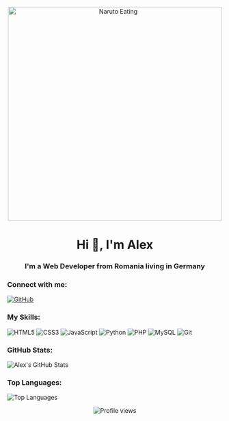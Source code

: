 <!-- Banner Animation -->
<p align="center">
  <img src="https://media.giphy.com/media/l0HlSNOxJB956qwfK/giphy.gif" alt="Naruto Eating" width="500"/>
</p>

<!-- Main Heading -->
<h1 align="center">Hi 👋, I'm Alex</h1>
<h3 align="center">I'm a Web Developer from Romania living in Germany</h3>

<!-- Connect with Me Section -->
<h3 align="left">Connect with me:</h3>
<p align="left">
  <a href="https://github.com/SirAlex-WebDev" target="_blank" rel="noreferrer">
    <img src="https://img.shields.io/badge/GitHub-100000?style=for-the-badge&logo=github&logoColor=white" alt="GitHub"/>
  </a>
</p>

<!-- Skills with Proficiency Percentages -->
<h3 align="left">My Skills:</h3>
<p align="left">
  <img src="https://img.shields.io/badge/HTML5-E34F26?style=for-the-badge&logo=html5&logoColor=white" alt="HTML5"/>
  <img src="https://img.shields.io/badge/CSS3-1572B6?style=for-the-badge&logo=css3&logoColor=white" alt="CSS3"/>
  <img src="https://img.shields.io/badge/JavaScript-F7DF1E?style=for-the-badge&logo=javascript&logoColor=black" alt="JavaScript"/>
  <img src="https://img.shields.io/badge/Python-3776AB?style=for-the-badge&logo=python&logoColor=white" alt="Python"/>
  <img src="https://img.shields.io/badge/PHP-777BB4?style=for-the-badge&logo=php&logoColor=white" alt="PHP"/>
  <img src="https://img.shields.io/badge/MySQL-4479A1?style=for-the-badge&logo=mysql&logoColor=white" alt="MySQL"/>
  <img src="https://img.shields.io/badge/Git-F05032?style=for-the-badge&logo=git&logoColor=white" alt="Git"/>
</p>

<!-- GitHub Stats -->
<h3 align="left">GitHub Stats:</h3>
<p align="left">
  <img src="https://github-readme-stats.vercel.app/api?username=yourusername&show_icons=true&theme=radical" alt="Alex's GitHub Stats"/>
</p>

<!-- Top Languages -->
<h3 align="left">Top Languages:</h3>
<p align="left">
  <img src="https://github-readme-stats.vercel.app/api/top-langs/?username=yourusername&layout=compact&theme=radical" alt="Top Languages"/>
</p>

<!-- Footer -->
<p align="center">
  <img src="https://komarev.com/ghpvc/?username=yourusername&color=blueviolet" alt="Profile views"/>
</p>
